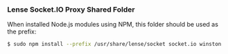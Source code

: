 ### Lense Socket.IO Proxy Shared Folder

When installed Node.js modules using NPM, this folder should be used as the prefix:

```sh
$ sudo npm install --prefix /usr/share/lense/socket socket.io winston
```